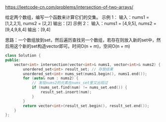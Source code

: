 https://leetcode-cn.com/problems/intersection-of-two-arrays/

给定两个数组，编写一个函数来计算它们的交集。
示例 1：
输入：nums1 = [1,2,2,1], nums2 = [2,2]
输出：[2]
示例 2：
输入：nums1 = [4,9,5], nums2 = [9,4,9,8,4]
输出：[9,4]

思路：一个数组放到set，然后遍历查找另一个数组，若存在则放入新的set中，然后用这个新的set构造vector即可。时间O(n + m)，空间O(n + m)

```cpp
class Solution {
public:
    vector<int> intersection(vector<int>& nums1, vector<int>& nums2) {
        unordered_set<int> result_set; // 存放结果
        unordered_set<int> nums_set(nums1.begin(), nums1.end());
        for (auto& num : nums2) {
            // 发现nums2的元素在nums_set里又出现过
            if (nums_set.find(num) != nums_set.end()) {
                result_set.insert(num);
            }
        }
        return vector<int>(result_set.begin(), result_set.end());
    }
};
```
